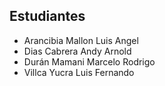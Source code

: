 ## Estudiantes

- Arancibia Mallon Luis Angel
- Dias Cabrera Andy Arnold
- Durán Mamani Marcelo Rodrigo
- Villca Yucra Luis Fernando
